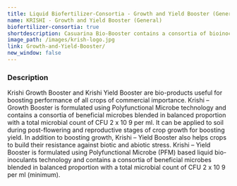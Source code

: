 ```yaml
---
title: Liquid Biofertilizer-Consortia - Growth and Yield Booster (General)
name: KRISHI - Growth and Yield Booster (General)
biofertilizer-consortia: true
shortdescription: Casuarina Bio-Booster contains a consortia of bioinoculants
image_path: /images/krish-logo.jpg
link: Growth-and-Yield-Booster/
new_window: false
---
```

### Description
Krishi Growth Booster and Krishi Yield Booster are bio-products useful for boosting
performance of all crops of commercial importance.
Krishi – Growth Booster is formulated using Polyfunctional Microbe technology and
contains a consortia of beneficial microbes blended in balanced proportion with a total
microbial count of CFU 2 x 10 9 per ml.
It can be applied to soil during post-flowering and reproductive stages of crop growth for
boosting yield. In addition to boosting growth, Krishi – Yield Booster also helps crops to
build their resistance against biotic and abiotic stress. Krishi – Yield Booster is formulated
using Polyfunctional Microbe (PFM) based liquid bio-inoculants technology and contains
a consortia of beneficial microbes blended in balanced proportion with a total microbial
count of CFU 2 x 10 9 per ml (minimum).
